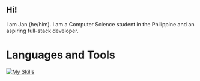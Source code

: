 ## Hi!

I am Jan (he/him). I am a Computer Science student in the Philippine and an aspiring full-stack developer.

# Languages and Tools
[![My Skills](https://skillicons.dev/icons?i=cpp,java,obsidian,html,css,js,nodejs,tailwind,vscode)](https://skillicons.dev)
